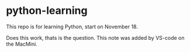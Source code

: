 # python-learning

This repo is for learning Python, start on November 18. 

Does this work, thats is the question. This note was added by VS-code on the MacMini.
